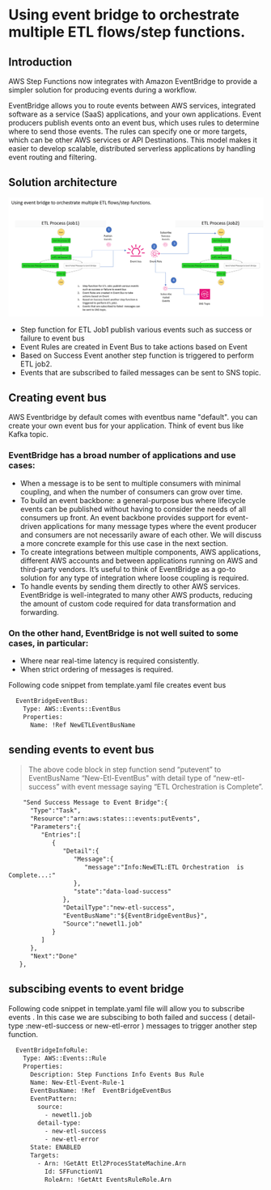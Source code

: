 

# Using event bridge to orchestrate multiple ETL flows/step functions. 

## Introduction

AWS Step Functions now integrates with Amazon EventBridge to provide a simpler solution for producing events during a workflow. 

EventBridge allows you to route events between AWS services, integrated software as a service (SaaS) applications, and your own applications. Event producers publish events onto an event bus, which uses rules to determine where to send those events. The rules can specify one or more targets, which can be other AWS services or API Destinations. This model makes it easier to develop scalable, distributed serverless applications by handling event routing and filtering.

## Solution architecture

![Solution Architecture](images/event_bridge_sf.png)


* Step function for ETL Job1 publish various events such as success or failure to event bus 
* Event Rules are created in Event Bus to take actions based on Event
* Based on Success Event another step function is triggered to perform ETL job2. 
* Events that are subscribed to failed  messages can be sent to SNS topic. 

## Creating event bus

AWS Eventbridge by default comes with eventbus name "default". you can create your own event bus for your application. Think of event bus like Kafka topic. 

### EventBridge has a broad number of applications and use cases:

* When a message is to be sent to multiple consumers with minimal coupling, and when the number of consumers can grow over time.
* To build an event backbone: a general-purpose bus where lifecycle events can be published without having to consider the needs of all consumers up front. An event backbone provides support for event-driven applications for many message types where the event producer and consumers are not necessarily aware of each other. We will discuss a more concrete example for this use case in the next section.
* To create integrations between multiple components, AWS applications, different AWS accounts and between applications running on AWS and third-party vendors. It’s useful to think of EventBridge as a go-to solution for any type of integration where loose coupling is required.
* To handle events by sending them directly to other AWS services. EventBridge is well-integrated to many other AWS products, reducing the amount of custom code required for data transformation and forwarding.
### On the other hand, EventBridge is not well suited to some cases, in particular:

* Where near real-time latency is required consistently.
* When strict ordering of messages is required.

Following code snippet from template.yaml file creates event bus

```
  EventBridgeEventBus:
    Type: AWS::Events::EventBus
    Properties: 
      Name: !Ref NewETLEventBusName
```

## sending events to event bus 

> The above code block in step function send “putevent” to EventBusName “New-Etl-EventBus" with detail type of “new-etl-success” with event message saying “ETL Orchestration is Complete”. 

```
    "Send Success Message to Event Bridge":{
      "Type":"Task",
      "Resource":"arn:aws:states:::events:putEvents",
      "Parameters":{
         "Entries":[
            {
               "Detail":{
                  "Message":{
                     "message":"Info:NewETL:ETL Orchestration  is Complete...:"
                  },
                  "state":"data-load-success"
               },
               "DetailType":"new-etl-success",
               "EventBusName":"${EventBridgeEventBus}",
               "Source":"newetl1.job"
            }
         ]
      },
      "Next":"Done"
   },
   ```
## subscibing events to event bridge

Following code snippet in template.yaml file will allow you to subscribe events . In this case we are subscibing to both failed and success ( detail-type :new-etl-success or new-etl-error ) messages to trigger another step function. 

```
  EventBridgeInfoRule:
    Type: AWS::Events::Rule
    Properties:
      Description: Step Functions Info Events Bus Rule
      Name: New-Etl-Event-Rule-1
      EventBusName: !Ref  EventBridgeEventBus
      EventPattern:
        source:
          - newetl1.job
        detail-type:
          - new-etl-success
          - new-etl-error
      State: ENABLED
      Targets:
        - Arn: !GetAtt Etl2ProcesStateMachine.Arn
          Id: SFFunctionV1
          RoleArn: !GetAtt EventsRuleRole.Arn
```






